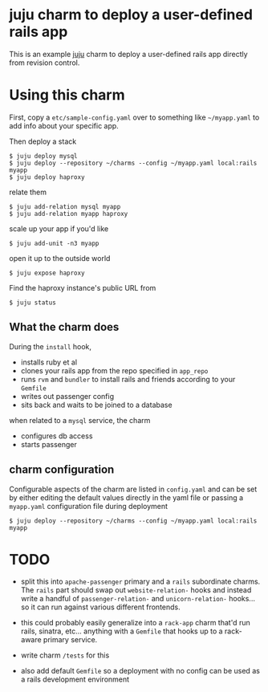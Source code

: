 
# juju charm to deploy a user-defined rails app

This is an example 
[juju](http://juju.ubuntu.com)
charm to deploy a user-defined rails app
directly from revision control.


# Using this charm

First, copy a `etc/sample-config.yaml` over to something like `~/myapp.yaml` to add info about your specific app.

Then deploy a stack

    $ juju deploy mysql
    $ juju deploy --repository ~/charms --config ~/myapp.yaml local:rails myapp
    $ juju deploy haproxy

relate them

    $ juju add-relation mysql myapp
    $ juju add-relation myapp haproxy

scale up your app if you'd like

    $ juju add-unit -n3 myapp

open it up to the outside world

    $ juju expose haproxy

Find the haproxy instance's public URL from 

    $ juju status


## What the charm does

During the `install` hook,

- installs ruby et al
- clones your rails app from the repo specified in `app_repo`
- runs `rvm` and `bundler` to install rails and friends according to your `Gemfile`
- writes out passenger config
- sits back and waits to be joined to a database

when related to a `mysql` service, the charm

- configures db access 
- starts passenger


## charm configuration

Configurable aspects of the charm are listed in `config.yaml`
and can be set by either editing the default values directly
in the yaml file or passing a `myapp.yaml` configuration
file during deployment

    $ juju deploy --repository ~/charms --config ~/myapp.yaml local:rails myapp


# TODO

- split this into `apache-passenger` primary and a `rails` subordinate charms.  The `rails` part should swap out `website-relation-` hooks and instead write a handful of `passenger-relation-` and `unicorn-relation-` hooks... so it can run against various different frontends.

- this could probably easily generalize into a `rack-app` charm that'd run rails, sinatra, etc... anything with a `Gemfile` that hooks up to a rack-aware primary service.

- write charm `/tests` for this

- also add default `Gemfile` so a deployment with no config can be used as a rails development environment

